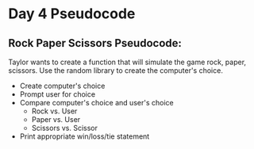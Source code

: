 # Day 4 Pseudocode


## Rock Paper Scissors Pseudocode:

Taylor wants to create a function that will simulate the game rock, paper, scissors.
Use the random library to create the computer's choice.

* Create computer's choice
* Prompt user for choice
* Compare computer's choice and user's choice
  * Rock vs. User
  * Paper vs. User
  * Scissors vs. Scissor
* Print appropriate win/loss/tie statement
